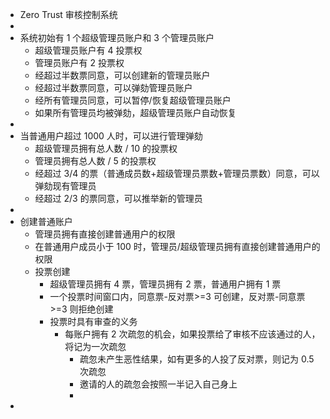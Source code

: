 - Zero Trust 审核控制系统
-
- 系统初始有 1 个超级管理员账户和 3 个管理员账户
	- 超级管理员账户有 4 投票权
	- 管理员账户有 2 投票权
	- 经超过半数票同意，可以创建新的管理员账户
	- 经超过半数票同意，可以弹劾管理员账户
	- 经所有管理员同意，可以暂停/恢复超级管理员账户
	- 如果所有管理员均被弹劾，超级管理员账户自动恢复
-
- 当普通用户超过 1000 人时，可以进行管理弹劾
	- 超级管理员拥有总人数 / 10 的投票权
	- 管理员拥有总人数 / 5 的投票权
	- 经超过 3/4 的票（普通成员数+超级管理员票数+管理员票数）同意，可以弹劾现有管理员
	- 经超过 2/3 的票同意，可以推举新的管理员
-
- 创建普通账户
	- 管理员拥有直接创建普通用户的权限
	- 在普通用户成员小于 100 时，管理员/超级管理员拥有直接创建普通用户的权限
	- 投票创建
		- 超级管理员拥有 4 票，管理员拥有 2 票，普通用户拥有 1 票
		- 一个投票时间窗口内，同意票-反对票>=3 可创建，反对票-同意票>=3 则拒绝创建
		- 投票时具有审查的义务
			- 每账户拥有 2 次疏忽的机会，如果投票给了审核不应该通过的人，将记为一次疏忽
				- 疏忽未产生恶性结果，如有更多的人投了反对票，则记为 0.5 次疏忽
				- 邀请的人的疏忽会按照一半记入自己身上
				-
-